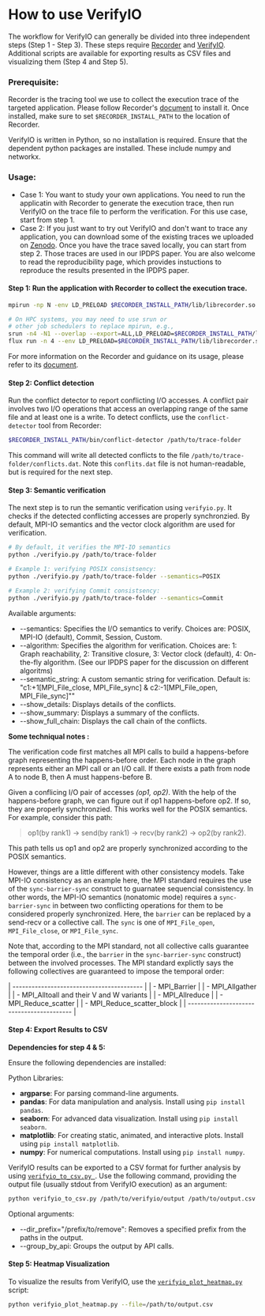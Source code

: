 # How to use VerifyIO

The workflow for VerifyIO can generally be divided into three independent steps (Step 1 - Step 3). These steps require [Recorder](https://github.com/uiuc-hpc/Recorder/tree/dev) and [VerifyIO](https://github.com/uiuc-hpc/Recorder/tree/dev/tools/verifyio).
Additional scripts are available for exporting results as CSV files and visualizing them (Step 4 and Step 5).

### Prerequisite:


Recorder is the tracing tool we use to collect the execution trace of the targeted application. Please follow Recorder's [document](https://recorder.readthedocs.io) to install it. Once installed, make sure to set `$RECORDER_INSTALL_PATH` to the location of Recorder. 

VerifyIO is written in Python, so no installation is required. Ensure that the dependent python packages are installed. These include numpy and networkx.

### Usage:

- Case 1: You want to study your own applications. You need to run the applicatin with Recorder to generate the execution trace, then run VerifyIO on the trace file to perform the verification. For this use case, start from step 1.
- Case 2: If you just want to try out VerifyIO and don't want to trace any application, you can download some of the existing traces we uploaded on [Zenodo](https://doi.org/10.5281/zenodo.14553174). Once you have the trace saved locally, you can start from step 2. Those traces are used in our IPDPS paper. You are also welcome to read the reproducibility page, which provides instuctions to reproduce the results presented in the IPDPS paper.


#### Step 1:  Run the application with Recorder to collect the execution trace.
```bash
mpirun -np N -env LD_PRELOAD $RECORDER_INSTALL_PATH/lib/librecorder.so ./your-app

# On HPC systems, you may need to use srun or
# other job schedulers to replace mpirun, e.g.,
srun -n4 -N1 --overlap --export=ALL,LD_PRELOAD=$RECORDER_INSTALL_PATH/lib/librecorder.so ./your-app
flux run -n 4 --env LD_PRELOAD=$RECORDER_INSTALL_PATH/lib/librecorder.so ./your-app
```
For more information on the Recorder and guidance on its usage, please refer to its [document](https://recorder.readthedocs.io/latest/overview.html).

#### Step 2: Conflict detection

Run the conflict detector to report conflicting I/O accesses. A conflict pair involves two I/O operations that access an overlapping range of the same file and at least one is a write.
To detect conflicts, use the `conflict-detector` tool from Recorder:

```bash
$RECORDER_INSTALL_PATH/bin/conflict-detector /path/to/trace-folder
```
This command will write all detected conflicts to the file `/path/to/trace-folder/conflicts.dat`. Note this `conflits.dat` file is not human-readable, but is required for the next step.

#### Step 3: Semantic verification

The next step is to run the semantic verification using `verifyio.py`. It checks if the detected conflicting accesses are properly synchronzied. By default, MPI-IO semantics and the vector clock algorithm are used for verification.


```bash
# By default, it verifies the MPI-IO semantics
python ./verifyio.py /path/to/trace-folder

# Example 1: verifying POSIX consistsency:
python ./verifyio.py /path/to/trace-folder --semantics=POSIX

# Example 2: verifying Commit consistsency:
python ./verifyio.py /path/to/trace-folder --semantics=Commit
```

Available arguments:
* --semantics: Specifies the I/O semantics to verify. Choices are: POSIX, MPI-IO (default), Commit, Session, Custom.
* --algorithm: Specifies the algorithm for verification. Choices are: 1: Graph reachability, 2: Transitive closure, 3: Vector clock (default), 4: On-the-fly algorithm. (See our IPDPS paper for the discussion on different algoritms)
* --semantic_string: A custom semantic string for verification. Default is: "c1:+1[MPI_File_close, MPI_File_sync] & c2:-1[MPI_File_open, MPI_File_sync]""
* --show_details: Displays details of the conflicts.
* --show_summary: Displays a summary of the conflicts.
* --show_full_chain: Displays the call chain of the conflicts.

**Some techniqual notes :**

The verification code first matches all MPI calls to build a happens-before graph representing the happens-before order. Each node in the graph represents either an MPI call or an I/O call. If there exists a path from node A to node B, then A must happens-before B. 

Given a conflicing I/O pair of accesses *(op1, op2)*. With the help of the happens-before graph, we can figure out if op1 happens-before op2. If so, they are properly synchronzied. This works well for the POSIX semantics. For example, consider this path: 
> op1(by rank1) -> send(by rank1) -> recv(by rank2) -> op2(by rank2). 

This path tells us op1 and op2 are properly synchronized according to the POSIX semantics.
   
However, things are a little different with other consistency models. 
Take MPI-IO consistency as an example here, the MPI standard requires the use of the `sync-barrier-sync` construct to guarnatee sequencial consistency. In other words, the MPI-IO semantics (nonatomic mode) requires a `sync-barrier-sync` in between two conflicting operations for them to be considered properly synchronized. Here, the `barrier` can be replaced by a send-recv or a collective call. The `sync` is one of `MPI_File_open`, `MPI_File_close`, or `MPI_File_sync`.

Note that, according to the MPI standard, not all collective calls guarantee the temporal order (i.e., the `barrier` in the `sync-barrier-sync` construct) between the involved processes. The MPI standard explictly says the following collectives are guaranteed to impose the temporal order:

| ----------------------------------------- |
| - MPI_Barrier                             |
| - MPI_Allgather                           |
| - MPI_Alltoall and their V and W variants |
| - MPI_Allreduce                           |
| - MPI_Reduce_scatter                      |
| - MPI_Reduce_scatter_block                |
| ----------------------------------------- |

#### Step 4: Export Results to CSV

**Dependencies for step 4 & 5:**

Ensure the following dependencies are installed:

Python Libraries:

- **argparse**: For parsing command-line arguments.
- **pandas**: For data manipulation and analysis. Install using `pip install pandas`.
- **seaborn**: For advanced data visualization. Install using `pip install seaborn`.
- **matplotlib**: For creating static, animated, and interactive plots. Install using `pip install matplotlib`.
- **numpy**: For numerical computations. Install using `pip install numpy`.

VerifyIO results can be exported to a CSV format for further analysis by using [`verifyio_to_csv.py `](https://github.com/lalilalalalu/verifyio_scripts/blob/main/verifyio_to_csv.py). Use the following command, providing the output file (usually stdout from VerifyIO execution) as an argument:

```bash
python verifyio_to_csv.py /path/to/verifyio/output /path/to/output.csv
```
Optional arguments:
* --dir_prefix="/prefix/to/remove": Removes a specified prefix from the paths in the output.
* --group_by_api: Groups the output by API calls.

#### Step 5: Heatmap Visualization

To visualize the results from VerifyIO, use the [`verifyio_plot_heatmap.py`](https://github.com/lalilalalalu/verifyio_scripts/blob/main/verifyio_plot_violation_heatmap.py) script:

```bash
python verifyio_plot_heatmap.py --file=/path/to/output.csv
```
